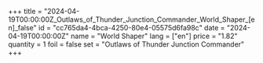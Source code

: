 +++
title = "2024-04-19T00:00:00Z_Outlaws_of_Thunder_Junction_Commander_World_Shaper_[en]_false"
id = "cc765da4-4bca-4250-80e4-05575d6fa98c"
date = "2024-04-19T00:00:00Z"
name = "World Shaper"
lang = ["en"]
price = "1.82"
quantity = 1
foil = false
set = "Outlaws of Thunder Junction Commander"
+++
